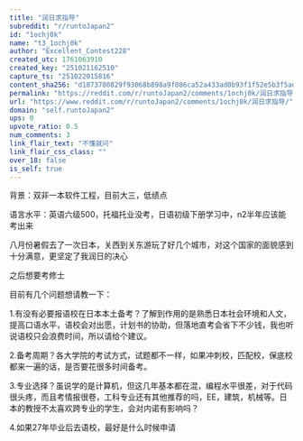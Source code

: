```yaml
---
title: "润日求指导"
subreddit: "r/runtoJapan2"
id: "1ochj0k"
name: "t3_1ochj0k"
author: "Excellent_Contest228"
created_utc: 1761063910
created_key: "251021162510"
capture_ts: "251022015816"
content_sha256: "d1873780829f93068b898a9f086ca52a433ad0b93f1f52e5b3f5adb0a1b4dba2"
permalink: "https://reddit.com/r/runtoJapan2/comments/1ochj0k/润日求指导/"
url: "https://www.reddit.com/r/runtoJapan2/comments/1ochj0k/润日求指导/"
domain: "self.runtoJapan2"
ups: 0
upvote_ratio: 0.5
num_comments: 3
link_flair_text: "不懂就问"
link_flair_css_class: ""
over_18: false
is_self: true
---
```


背景：双非一本软件工程，目前大三，低绩点

语言水平：英语六级500，托福托业没考，日语初级下册学习中，n2半年应该能考出来

八月份暑假去了一次日本，关西到关东游玩了好几个城市，对这个国家的面貌感到十分满意，更坚定了我润日的决心

之后想要考修士

目前有几个问题想请教一下：

1.有没有必要报语校在日本本土备考？了解到作用的是熟悉日本社会环境和人文，提高口语水平，语校会对出愿，计划书的协助，但落地直考会省下不少钱，我也听说语校只会浪费时间，所以请给个建议。

2.备考周期？各大学院的考试方式，试题都不一样，如果冲刺校，匹配校，保底校都来一遍的话，是否要花很多时间备考。

3.专业选择？虽说学的是计算机，但这几年基本都在混，编程水平很差，对于代码很头疼，而且考情报很卷，工科专业还有其他推荐的吗，EE，建筑，机械等。日本的教授不太喜欢跨专业的学生，会对内诺有影响吗？

4.如果27年毕业后去语校，最好是什么时候申请

